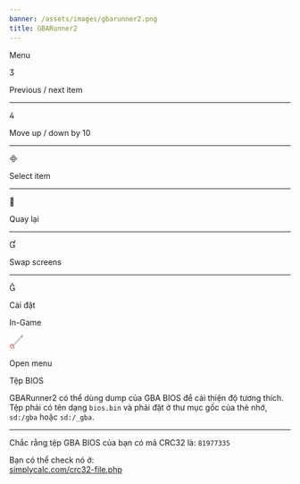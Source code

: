 ```yaml
---
banner: /assets/images/gbarunner2.png
title: GBARunner2
---
```


<div id="menu" class="section-title">Menu</div>
<div class="section-body">
    <div class="button-action-group">
        <p class="button-action button">&#xE07D;</p>
        <p class="button-action-text">Previous / next item</p>
    </div>
    <hr>
    <div class="button-action-group">
        <p class="button-action button">&#xE07E;</p>
        <p class="button-action-text">Move up / down by 10</p>
    </div>
    <hr>
    <div class="button-action-group">
        <p class="button-action button">&#xE000;</p>
        <p class="button-action-text">Select item</p>
    </div>
    <hr>
    <div class="button-action-group">
        <p class="button-action button">&#xE001;</p>
        <p class="button-action-text">Quay lại</p>
    </div>
    <hr>
    <div class="button-action-group">
        <p class="button-action button">&#xE004;</p>
        <p class="button-action-text">Swap screens</p>
    </div>
    <hr>
    <div class="button-action-group">
        <p class="button-action button">&#xE005;</p>
        <p class="button-action-text">Cài đặt</p>
    </div>
</div>
<div id="in-game" class="section-title">In-Game</div>
<div class="section-body">
    <div class="button-action-group">
        <p class="button-action"><img src="/assets/images/tap.png" alt="Chạm vào màn hình"></p>
        <p class="button-action-text">Open menu</p>
    </div>
</div>
<div id="bios-file" class="section-title">Tệp BIOS</div>
<div class="section-body">
    <p>
        GBARunner2 có thể dùng dump của GBA BIOS để cải thiện độ tương thích. Tệp phải có tên dạng <code>bios.bin</code> và phải đặt ở thư mục gốc của thẻ nhớ, <code>sd:/gba</code> hoặc <code>sd:/_gba</code>.
    </p>
    <hr>
    <p>
        Chắc rằng tệp GBA BIOS của bạn có mã CRC32 là: <code>81977335</code>
    </p>
    <p>
        Bạn có thể check nó ở: <br><a href="https://simplycalc.com/crc32-file.php">simplycalc.com/crc32-file.php</a>
    </p>
</div>

